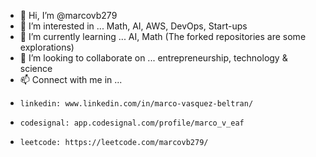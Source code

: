 - 👋 Hi, I’m @marcovb279
- 👀 I’m interested in ... Math, AI, AWS, DevOps, Start-ups
- 🌱 I’m currently learning ... AI, Math (The forked repositories are some explorations)
- 💞️ I’m looking to collaborate on ... entrepreneurship, technology & science
- 📫 Connect with me in ...
-     linkedin: www.linkedin.com/in/marco-vasquez-beltran/
-     codesignal: app.codesignal.com/profile/marco_v_eaf
-     leetcode: https://leetcode.com/marcovb279/
<!---
marcovb279/marcovb279 is a ✨ special ✨ repository because its `README.md` (this file) appears on your GitHub profile.
You can click the Preview link to take a look at your changes.
--->
